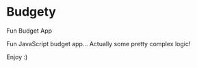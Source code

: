 # Budgety
Fun Budget App 

Fun JavaScript budget app...  Actually some pretty complex logic!

Enjoy :) 
